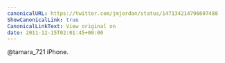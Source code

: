 ```yaml
---
canonicalURL: https://twitter.com/jmjordan/status/147134214796607488
ShowCanonicalLink: true
CanonicalLinkText: View original on
date: 2011-12-15T02:01:45+00:00
---
```

@tamara_721 iPhone.